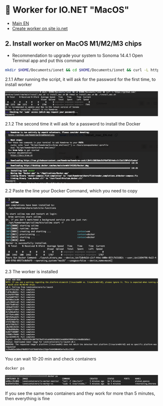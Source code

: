 # :checkered_flag: Worker for IO.NET "MacOS"

- [Main EN](README_EN.md)
- [Create worker on site io.net](Preparation_ionet_EN.md)

## 2. Install worker on MacOS M1/M2/M3 chips
- Recommendation to upgrade your system to Sonoma 14.4.1
Open Terminal app and put this command
```Bash
mkdir $HOME/Documents/ionet && cd $HOME/Documents/ionet && curl -L https://github.com/ukrmine/ionet/raw/main/install_mac.sh -o install_mac.sh && chmod +x install_mac.sh && ./install_mac.sh
```
2.1.1 After running the script, it will ask for the password for the first time, to install worker

![Image alt](https://github.com/ukrmine/ionet/blob/66385e48f4c8c6fc030d378d2017901624498339/pics/mac/1.Pass1Script.png)

2.1.2 The second time it will ask for a password to install the Docker

![Image alt](https://github.com/ukrmine/ionet/blob/8107480c2bb849b9edadf8b213d805ad19297a56/pics/mac/2.Pass2Docker.png)

2.2 Paste the line your Docker Command, which you need to copy

![Image alt](https://github.com/ukrmine/ionet/blob/cd6759e9b231333aea1ac47c4d010e620584a67e/pics/mac/4.1Docker_command_run2.png)

2.3 The worker is installed

![Image alt](https://github.com/ukrmine/ionet/blob/b44a14d6929da27dc11e8d4e0a68c460db8332aa/pics/mac/5.Instalation_succesfuf.png)

You can wait 10-20 min and check containers
```Bash
docker ps
```
![Image alt](https://github.com/ukrmine/ionet/blob/9e1cc878f4b7ab65a1ff957c3ec63b20812a4504/pics/mac/Docker_ps_good.png)

If you see the same two containers and they work for more than 5 minutes, then everything is fine
